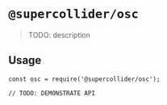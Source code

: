 # `@supercollider/osc`

> TODO: description

## Usage

```
const osc = require('@supercollider/osc');

// TODO: DEMONSTRATE API
```
